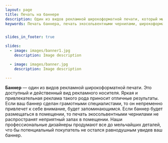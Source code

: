```yaml
---
layout: page
title: Печать на баннере
description: Один из видов рекламной широкоформатной печати, который мы предоставляем. Это доступный и действенный вид рекламного носителя. Баннер может быть любого удобного размера, с люверсами и пропайкой для любого вида поверхности к которой он может крепится.
keywords: Печать баннера, печать экосольвентными чернилами, широкоформатная печать, пропайка баннера, люверсы на баннере, широкоформатный баннер хорошего качества. 


slides_in_footer: true

slides:
  - image: images/banner1.jpg
    description: Image description

  - image: images/banner.jpg
    description: Image description

---
```



**Баннер** — один из видов рекламной широкоформатной печати. Это доступный и действенный вид рекламного носителя. Яркая и привлекательная реклама такого рода приносит отличные результаты. Если ваш баннер сделан грамотными специалистами, то он непременно привлечет к себе внимание, будет запоминающимся. Если баннер будет размещаться в помещении, то печать экосольвентными чернилами не распространят неприятный запах в помещении. Наши профессиональные дизайнеры продумают все до мельчайших деталей, что бы потенциальный покупатель не остался равнодушным увидев ваш баннер.  

